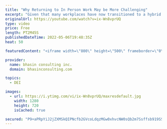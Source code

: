 ```yaml
---
title: "Why Returning to In Person Work May be More Challenging"
excerpt: "Given that many workplaces have now transitioned to a hybrid work environment, it’s important to consider the racial justice movement and other social imperatives on equity-seeking professionals as they return back to in-person working. In this video, bci’s Mental Health Expert-in-Residence, Dr. Komal"
originalUrl: https://youtube.com/watch?v=ix-Wn8vprUQ
type: video
price: Free
length: PT2M45S
publishedDateTime: 2022-05-06T19:48:35Z
heat: 50

featuredContent: "<iframe width=\"800\" height=\"500\" frameborder=\"0\" src=\"https://www.youtube.com/embed/ix-Wn8vprUQ\" allow=\"accelerometer; autoplay; encrypted-media; gyroscope; picture-in-picture\" allowfullscreen></iframe>"

provider:
  name: bhasin consulting inc.
  domain: bhasinconsulting.com

topics:
  - DEI

images:
  - url: https://i.ytimg.com/vi/ix-Wn8vprUQ/maxresdefault.jpg
    width: 1280
    height: 720
    isCached: true

secured: "P9+aPRpYiJ2jZXMSkQIPNcfb2GVcoLdqzMGw0xhvcNW0sQb2m7Ssffsb919SSy1zsRxhHt4bGuWtMG5f45Drf51GnMUWCrjIzOF6AcSh5QpINbbpDD9oK1k8HPyhSDhdOARH3A5ZURVkcdza+DURufn25jFqouOVSyGLBK3Nb/23+gIvOEznAfGM9BPgQ9Gxf8WtwlH8ntgnjivvx428t5ZQLckb2Lj7zevXv4BMulbi2nN3uhKr9kFrHmQpGeGzcfoLvcm6XOOqTlrHaae0jTVK2I1khOaBTyB9eFqzOW42arXCSMJoKCEWjw+KaVxNq1EPhrnx2MspLp4jORlcyyqAtobtaKnsD/9TVg9mWaoZSMlIhbZEuUsUuEPu7zxZZhz4ZJJ8/ozbFBRMqiwGKQ==;Go3w9W6L5Uurfsbe94lihQ=="
---
```


